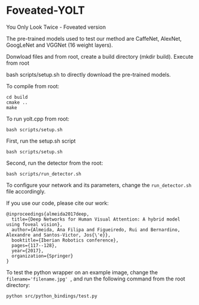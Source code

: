 # Foveated-YOLT
You Only Look Twice - Foveated version

The pre-trained models used to test our method are CaffeNet, AlexNet, GoogLeNet and VGGNet (16 weight layers).



Donwload files and from root, create a build directory (mkdir build).
Execute from root

bash scripts/setup.sh to directly download the pre-trained models.

To compile from root: 

```
cd build
cmake ..
make
```

To run yolt.cpp from root:

```
bash scripts/setup.sh
```


First, run the setup.sh script
```
bash scripts/setup.sh
```
Second, run the detector from the root:

```
bash scripts/run_detector.sh
```

To configure your network and its parameters, change the ```run_detector.sh``` file accordingly.

If you use our code, please cite our work:

```
@inproceedings{almeida2017deep,
  title={Deep Networks for Human Visual Attention: A hybrid model using foveal vision},
  author={Almeida, Ana Filipa and Figueiredo, Rui and Bernardino, Alexandre and Santos-Victor, Jos{\'e}},
  booktitle={Iberian Robotics conference},
  pages={117--128},
  year={2017},
  organization={Springer}
}
```

To test the python wrapper on an example image, change the ```filename='filename.jpg' ```, and run the following command from the root directory:

```
python src/python_bindings/test.py
```


